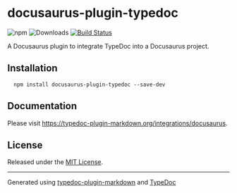 # docusaurus-plugin-typedoc

![npm](https://img.shields.io/npm/v/docusaurus-plugin-typedoc%2Fnext?&logo=npm) ![Downloads](https://img.shields.io/npm/dm/docusaurus-plugin-typedoc) [![Build Status](https://github.com/tgreyuk/typedoc-plugin-markdown/actions/workflows/ci.yml/badge.svg?branch=next)](https://github.com/tgreyuk/typedoc-plugin-markdown/actions/workflows/ci.yml)

A Docusaurus plugin to integrate TypeDoc into a Docusaurus project.

## Installation

```shell
  npm install docusaurus-plugin-typedoc --save-dev
  ```

## Documentation

Please visit https://typedoc-plugin-markdown.org/integrations/docusaurus.

## License

Released under the [MIT License](./LICENSE).

***

Generated using [typedoc-plugin-markdown](https://www.npmjs.com/package/typedoc-plugin-markdown) and [TypeDoc](https://typedoc.org/)
